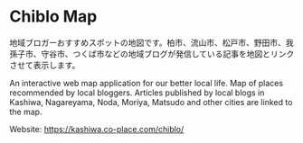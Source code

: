 # Chiblo Map

地域ブロガーおすすめスポットの地図です。柏市、流山市、松戸市、野田市、我孫子市、守谷市、つくば市などの地域ブログが発信している記事を地図とリンクさせて表示します。

An interactive web map application for our better local life. Map of places recommended by local bloggers. Articles published by local blogs in Kashiwa, Nagareyama, Noda, Moriya, Matsudo and other cities are linked to the map.

Website: https://kashiwa.co-place.com/chiblo/